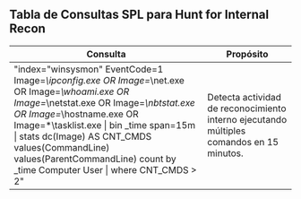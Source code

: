 ## Tabla de Consultas SPL para Hunt for Internal Recon
| **Consulta**                                                                 | **Propósito**                                                                 |
|------------------------------------------------------------------------------|-------------------------------------------------------------------------------|
| "index=\"winsysmon\" EventCode=1 Image=*\\ipconfig.exe OR Image=*\\net.exe OR Image=*\\whoami.exe OR Image=*\\netstat.exe OR Image=*\\nbtstat.exe OR Image=*\\hostname.exe OR Image=*\\tasklist.exe \| bin _time span=15m \| stats dc(Image) AS CNT_CMDS values(CommandLine) values(ParentCommandLine) count by _time Computer User \| where CNT_CMDS > 2" | Detecta actividad de reconocimiento interno ejecutando múltiples comandos en 15 minutos. |

